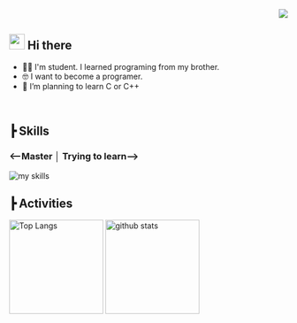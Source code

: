 
<div align="right">
  <img src="https://komarev.com/ghpvc/?username=Hyoutan-Jp" />
</div>


## <img src="https://media.giphy.com/media/hvRJCLFzcasrR4ia7z/giphy.gif" width="28"> Hi there

- 🧑‍💻 I'm student. I learned programing from my brother.
- 🤓 I want to become a programer.
- 🌱 I’m planning to learn C or C++
<br>

## ┣ Skills 
### <--Master │ Trying to learn-->
<img alt="my skills" src="https://skillicons.dev/icons?theme=dark&perline=7&i=java,html,css,mysql,js,python,c,cpp" />

## ┣ Activities
<div align="left"> 
  <img alt="Top Langs" height="170px" src="https://github-readme-stats.vercel.app/api?username=Hyoutan-Jp&theme=vue-dark&layout=compact" />
  <img alt="github stats" height="170px" src="https://github-readme-stats.vercel.app/api/top-langs/?username=Hyoutan-Jp&theme=vue-dark&layout=compact" />
</div>